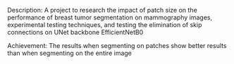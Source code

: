 Description: A project to research the impact of patch size on the performance of breast tumor segmentation on mammography images, experimental testing techniques, and testing the elimination of skip connections on UNet backbone EfficientNetB0

Achievement: The results when segmenting on patches show better results than when segmenting on the entire image
